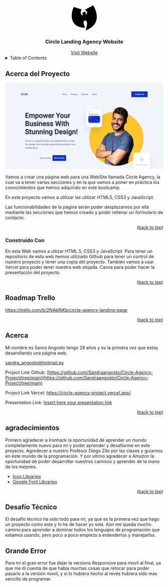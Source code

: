 <!--
Un archivo README.md es un archivo de markdown que contiene información sobre un proyecto. Típicamente se encuentra en el directorio raíz de un proyecto y se utiliza para proporcionar documentación e instrucciones para otros que puedan querer usar o contribuir al proyecto.

Para los desarrolladores, un archivo README.md bien estructurado y bien documentado puede ser beneficioso de varias maneras. Puede ayudar a asegurar que otros puedan entender y usar fácilmente el proyecto, lo que puede conducir a más contribuciones y una comunidad más activa alrededor del proyecto. Además, puede hacer que sea más fácil para los desarrolladores incorporar a nuevos miembros del equipo y para que otros entiendan el propósito y la funcionalidad del proyecto.

Para otros desarrolladores, un archivo README.md bien estructurado y bien documentado puede ser un recurso valioso cuando se trata de entender o usar un proyecto. Puede proporcionar información sobre los objetivos, funcionalidad y cómo usar del proyecto, lo que puede ahorrar tiempo y esfuerzo al tratar de ponerse al día en un nuevo proyecto. Además, un buen README.md también puede proporcionar información sobre cómo contribuir al proyecto y directrices para hacerlo, lo que puede facilitar que otros se involucren y contribuyan al proyecto.

En el caso específico de comenzar en este mundo de desarrollo como desarrollador junior, lo cual todos ustedes, queridos estudiantes caen bajo ella, puede beneficiarse de la siguiente manera:

Tener un archivo README.md bien estructurado y bien documentado también puede ser beneficioso para los nuevos desarrolladores junior que están tratando de entrar en el mercado laboral. El mercado laboral para desarrolladores es altamente competitivo, y tener un portafolio de proyectos bien documentados y fácilmente comprensibles puede diferenciar a un desarrollador junior de otros. Un archivo README.md bien escrito demuestra la habilidad de un desarrollador para comunicar y documentar su trabajo de manera efectiva, lo cual es una habilidad importante en cualquier entorno profesional. Además, tener un portafolio de proyectos bien documentados también puede ayudar a los desarrolladores junior a entender y explicar mejor su propio trabajo, lo cual puede ser beneficioso en entrevistas laborales y otros entornos profesionales. En general, un archivo README.md bien estructurado y bien documentado puede ayudar a los desarrolladores junior a mostrar sus habilidades y destacar en un mercado laboral competitivo.
-->

<!-- Estructura -->
<!--
*** Estoy usando enlaces de estilo "referencia" de markdown para la legibilidad.
*** Los enlaces de referencia están encerrados en corchetes [ ] en lugar de paréntesis ( ).
*** Vea la parte inferior de este documento para la declaración de las variables de referencia
*** https://www.markdownguide.org/basic-syntax/#reference-style-links
-->

<!-- Por favor no borrar este elemeno, ayuda al elemento "back to top" -->

<a name="readme-top"></a>

<!-- PROJECT LOGO -->
<br />
<div align="center">
  <img src="./resources/images/readMe/wu.png" alt="Logo" width="80" height="80">
  <h3 align="center">Circle Landing Agency Website</h3>
  <a href="https://midterm-project.vercel.app/">Visit Website</a>
</div>

<!-- TABLE OF CONTENTS -->
<details>
  <summary>Table of Contents</summary>
  <ol>
    <li>
      <a href="#acerca-del-proyecto">Acerca del Proyecto</a>
      <ul>
        <li><a href="#construido-con">Construido Con</a></li>
      </ul>
    </li>
    <li>
    <a href="#roadmap">Roadmap</a>
    </li>
    <li><a href="#acerca">Acerca</a></li>
    <li><a href="#agradecimientos">Agradecimientos</a></li>
    <li><a href="#desafío-técnico">Desafío Técnico</a></li>
    <li><a href="#grande-error">Grande Error</a></li>
  </ol>
</details>

<!-- ABOUT THE PROJECT -->

## Acerca del Proyecto

<img src="./resources/images/readMe/screenshot.png" alt="Logo" width="100%" height="50%">

Vamos a crear una página web para una WebSite llamada Circle Agency, la cual va a tener varias secciones y en la que vamos a poner en práctica los conocimientos que hemos adquirido en este bootcamp. 

En este proyecto vamos a utilizar las utilizar HTML5, CSS3 y JavaScript.

Las funcionabilidades de la página serán poder desplazarnos por ella mediante las secciones que hemos creado y poder rellenar un formulario de contacto. 





<p align="right">(<a href="#readme-top">back to top</a>)</p>

### Construido Con

En esta Web vamos a utlizar HTML 5, CSS3 y JavaScript.
Para tener un repositorio de esta web hemos utilizado Github para tener un control de nuestro proyecto y tener una copia del proyecto.
También vamos a usar Vercel para poder tener nuestra web alojada. 
Canva para poder hacer la presentación del proyecto.


<p align="right">(<a href="#readme-top">back to top</a>)</p>

## Roadmap Trello

https://trello.com/b/2NAbRiKb/circle-agency-landing-page



<p align="right">(<a href="#readme-top">back to top</a>)</p>

<!-- Acerca de mi -->

## Acerca

Mi nombre es Sanra Angosto tengo 28 años y es la primera vez que estoy desarollando una página web. 

sandra_angosto@hotmail.es

Project Link Github: [https://github.com/Sandraangosto/Circle-Agency-Project/tree/main](https://github.com/Sandraangosto/Circle-Agency-Project/tree/main)

Project Link Vercel: https://circle-agency-project.vercel.app/

Presentation Link: [Insert here your presentation link](insert-link-here)


<p align="right">(<a href="#readme-top">back to top</a>)</p>

<!-- ACKNOWLEDGMENTS -->

## agradecimientos

Primero agradecer a Ironhack la oportunidad de aprender un mundo completamente nuevo para mí y poder aprender y desafiarme en este proyecto.
Agredecer a nuestro Profesor Diego Zito por las clases y guiarnos en este mundo de la programación.
Y por ultimo agradecer a Amazon la oportunidad de poder desarrollar nuestros caminos y aprender de la mano de los mejores.

- [Icon Libraries](insert-link-here)
- [Google Font Libraries](insert-link-here)

<p align="right">(<a href="#readme-top">back to top</a>)</p>

## Desafío Técnico

El desafío técnico ha sido todo para mí, ya que es la primera vez que hago un proyecto como este y lo he de hacer yo sola. Aún me queda mucho camino para aprender a dominar todos los lenguajes de programación que estamos usando, pero poco a poco empiezo a entenderlos y manejarlos.

## Grande Error


Para mi el gran error fue dejar la versions Responsive para movil al final, ya que me di cuenta de que había muchas cosas que retocar para poder pasarlo a la versión movil, y si lo hubiera hecho al revés hubiera sido mas sencillo de programar. 

